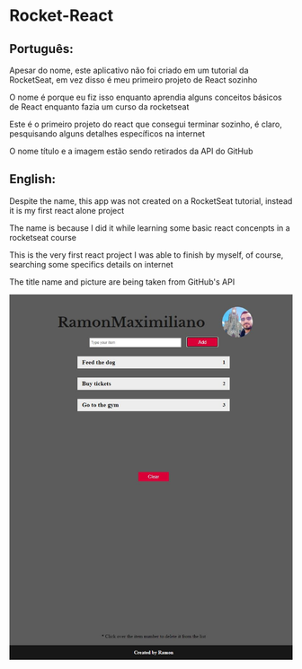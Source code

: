 # Rocket-React

## Português:

Apesar do nome, este aplicativo não foi criado em um tutorial da RocketSeat, em vez disso é meu primeiro projeto de React sozinho

O nome é porque eu fiz isso enquanto aprendia alguns conceitos básicos de React enquanto fazia um curso da rocketseat

Este é o primeiro projeto do react que consegui terminar sozinho, é claro, pesquisando alguns detalhes específicos na internet

O nome título e a imagem estão sendo retirados da API do GitHub

## English:

Despite the name, this app was not created on a RocketSeat tutorial, instead it is my first react alone project

The name is because I did it while learning some basic react concenpts in a rocketseat course 

This is the very first react project I was able to finish by myself, of course, searching some specifics details on internet 

The title name and picture are being taken from GitHub's API

![My Image](react-alone.JPG)


